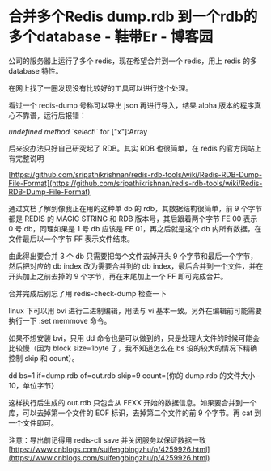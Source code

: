 # 合并多个Redis dump.rdb 到一个rdb的多个database - 鞋带Er - 博客园
公司的服务器上运行了多个 redis，现在希望合并到一个 redis，用上 redis 的多 database 特性。

在网上找了一圈发现没有比较好的工具可以进行这个处理。

看过一个 redis-dump 号称可以导出 json 再进行导入，结果 alpha 版本的程序真心不靠谱，运行后报错：

_undefined method_ \`_select_!\` for \["x"]:Array

后来没办法只好自己研究起了 RDB。其实 RDB 也很简单，在 redis 的官方网站上有完整说明

[https://github.com/sripathikrishnan/redis-rdb-tools/wiki/Redis-RDB-Dump-File-Format](https://github.com/sripathikrishnan/redis-rdb-tools/wiki/Redis-RDB-Dump-File-Format)

通过文档了解到像我正在用的这种单 db 的 rdb，其数据结构很简单，前 9 个字节都是 REDIS 的 MAGIC STRING 和 RDB 版本号，其后跟着两个字节 FE 00 表示 0 号 db，同理如果是 1 号 db 应该是 FE 01，再之后就是这个 db 内所有数据，在文件最后以一个字节 FF 表示文件结束。

由此得出要合并 3 个 db 只需要把每个文件去掉开头 9 个字节和最后一个字节，然后把对应的 db index 改为需要合并到的 db index，最后合并到一个文件，并在开头加上之前去掉的 9 个字节，再在末尾加上一个 FF 即可完成合并。

合并完成后别忘了用 redis-check-dump 检查一下

linux 下可以用 bvi 进行二进制编辑，用法与 vi 基本一致。另外在编辑前可能需要执行一下 :set memmove 命令。

如果不想安装 bvi，只用 dd 命令也是可以做到的，只是处理大文件的时候可能会比较慢（因为 block size=1byte 了，我不知道怎么在 bs 设的较大的情况下精确控制 skip 和 count）。

dd bs=1 if=dump.rdb of=out.rdb skip=9 count={你的 dump.rdb 的文件大小 - 10，单位字节}

这样执行后生成的 out.rdb 只包含从 FEXX 开始的数据信息。如果要合并到一个库，可以去掉第一个文件的 EOF 标识，去掉第二个文件的前 9 个字节。再 cat 到一个文件即可。

注意：导出前记得用 redis-cli save 并关闭服务以保证数据一致 
 [https://www.cnblogs.com/suifengbingzhu/p/4259926.html](https://www.cnblogs.com/suifengbingzhu/p/4259926.html)
